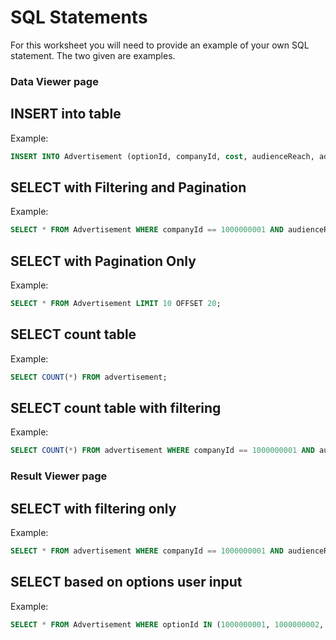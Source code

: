 # SQL Statements

For this worksheet you will need to provide an example of your own SQL statement. The two given are examples.


### Data Viewer page
## INSERT into table
Example:
```sql
INSERT INTO Advertisement (optionId, companyId, cost, audienceReach, adTypeName) VALUES (1000000001, 1000000001, 1000, 4000, "Fixed");
```

## SELECT with Filtering and Pagination
Example:
```sql
SELECT * FROM Advertisement WHERE companyId == 1000000001 AND audienceReach = 4000 LIMIT 10 OFFSET 20;
```

## SELECT with Pagination Only
Example:
```sql
SELECT * FROM Advertisement LIMIT 10 OFFSET 20;
```

## SELECT count table
Example:
```sql
SELECT COUNT(*) FROM advertisement;
```

## SELECT count table with filtering
Example:
```sql
SELECT COUNT(*) FROM advertisement WHERE companyId == 1000000001 AND audienceReach = 4000;
```

### Result Viewer page
## SELECT with filtering only
Example:
```sql
SELECT * FROM advertisement WHERE companyId == 1000000001 AND audienceReach = 4000;
```

## SELECT based on options user input
Example:
```sql
SELECT * FROM Advertisement WHERE optionId IN (1000000001, 1000000002, 1000000003);
```